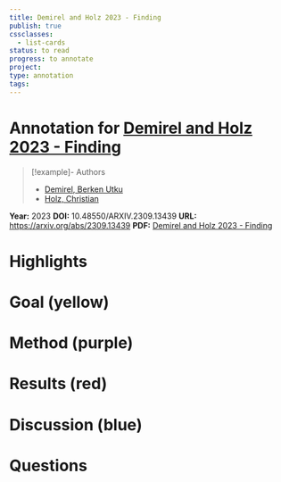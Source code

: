 ```yaml
---
title: Demirel and Holz 2023 - Finding
publish: true
cssclasses:
  - list-cards
status: to read
progress: to annotate
project:
type: annotation
tags:
---
```

# Annotation for [Demirel and Holz 2023 - Finding](Papers/References/Demirel%20and%20Holz%202023%20-%20Finding)

> [!example]- Authors
> - [Demirel, Berken Utku](Demirel%2C%20Berken%20Utku)
> - [Holz, Christian](Holz%2C%20Christian)

**Year:** 2023
**DOI:** 10.48550/ARXIV.2309.13439
**URL:** https://arxiv.org/abs/2309.13439
**PDF:** [Demirel and Holz 2023 - Finding](Papers/PDFs/Demirel%20and%20Holz%202023%20-%20Finding%20Order%20in%20Chaos%20A%20Novel%20Data%20Augmentation%20Method%20for%20Time%20Series%20in%20Contrastive%20Learning.pdf)

# Highlights


# Goal (yellow)


# Method (purple)


# Results (red)


# Discussion (blue)


# Questions

